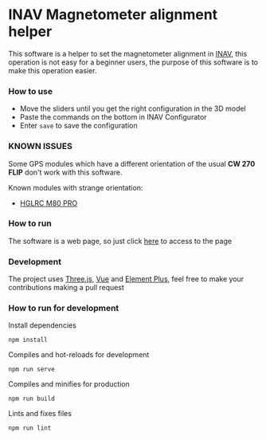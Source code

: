# INAV Magnetometer alignment helper

This software is a helper to set the magnetometer alignment in [INAV](https://github.com/iNavFlight/inav),
this operation is not easy for a beginner users, the purpose of this software is to make this operation easier.

### How to use

- Move the sliders until you get the right configuration in the 3D model
- Paste the commands on the bottom in INAV Configurator
- Enter `save` to save the configuration

### KNOWN ISSUES
Some GPS modules which have a different orientation of the usual **CW 270 FLIP** don't work with this software. 

Known modules with strange orientation:
- [HGLRC M80 PRO](https://it.banggood.com/custlink/vvvYnWKpCs)

### How to run

The software is a web page, so just click [here](https://kernel-machine.github.io/INavMagAlignHelper/) to access to the page

### Development

The project uses [Three.js](https://github.com/mrdoob/three.js/), [Vue](https://vuejs.org/) and
[Element Plus](https://element-plus.org/en-US/), feel free to make your contributions making a pull request

### How to run for development

Install dependencies

```
npm install
```

Compiles and hot-reloads for development

```
npm run serve
```

Compiles and minifies for production

```
npm run build
```

Lints and fixes files

```
npm run lint
```

